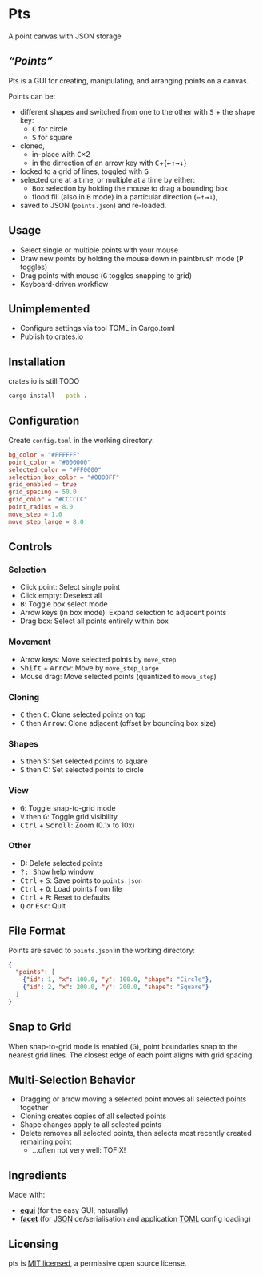 # Pts

A point canvas with JSON storage

## _“Points”_

Pts is a GUI for creating, manipulating, and arranging points on a canvas.

Points can be:

- different shapes and switched from one to the other with <kbd>S</kbd> + the shape key:
  - <kbd>C</kbd> for circle
  - <kbd>S</kbd> for square
- cloned,
  - in-place with <kbd>C</kbd>×2
  - in the dirrection of an arrow key with <kbd>C</kbd>+{<kbd>←</kbd><kbd>↑</kbd><kbd>→</kbd><kbd>↓</kbd>}
- locked to a grid of lines, toggled with <kbd>G</kbd>
- selected one at a time, or multiple at a time by either:
  - <kbd>B</kbd>ox selection by holding the mouse to drag a bounding box
  - flood fill (also in <kbd>B</kbd> mode) in a particular direction (<kbd>←</kbd><kbd>↑</kbd><kbd>→</kbd><kbd>↓</kbd>),
- saved to JSON (`points.json`) and re-loaded.

## Usage

- Select single or multiple points with your mouse
- Draw new points by holding the mouse down in paintbrush mode (<kbd>P</kbd> toggles)
- Drag points with mouse (<kbd>G</kbd> toggles snapping to grid)
- Keyboard-driven workflow

## Unimplemented

- Configure settings via tool TOML in Cargo.toml
- Publish to crates.io

## Installation

crates.io is still TODO

```sh
cargo install --path .
```

## Configuration

Create `config.toml` in the working directory:

```toml
bg_color = "#FFFFFF"
point_color = "#000000"
selected_color = "#FF0000"
selection_box_color = "#0000FF"
grid_enabled = true
grid_spacing = 50.0
grid_color = "#CCCCCC"
point_radius = 8.0
move_step = 1.0
move_step_large = 8.0
```

## Controls

### Selection
- Click point: Select single point
- Click empty: Deselect all
- <kbd>B</kbd>: Toggle box select mode
- Arrow keys (in box mode): Expand selection to adjacent points
- Drag box: Select all points entirely within box

### Movement
- Arrow keys: Move selected points by `move_step`
- <kbd>Shift</kbd> + <kbd>Arrow</kbd>: Move by `move_step_large`
- Mouse drag: Move selected points (quantized to `move_step`)

### Cloning
- <kbd>C</kbd> then <kbd>C</kbd>: Clone selected points on top
- <kbd>C</kbd> then <kbd>Arrow</kbd>: Clone adjacent (offset by bounding box size)

### Shapes
- <kbd>S</kbd> then <kbd></kbd>S: Set selected points to square
- <kbd>S</kbd> then <kbd></kbd>C: Set selected points to circle

### View
- <kbd>G</kbd>: Toggle snap-to-grid mode
- <kbd>V</kbd> then <kbd>G</kbd>: Toggle grid visibility
- <kbd>Ctrl</kbd> + <kbd>Scroll</kbd>: Zoom (0.1x to 10x)

### Other
- <kbd></kbd>D: Delete selected points
- <kbd>?: Show</kbd> help window
- <kbd>Ctrl</kbd> + <kbd>S</kbd>: Save points to `points.json`
- <kbd>Ctrl</kbd> + <kbd>O</kbd>: Load points from file
- <kbd>Ctrl</kbd> + <kbd>R</kbd>: Reset to defaults
- <kbd>Q</kbd> or <kbd>Esc</kbd>: Quit

## File Format

Points are saved to `points.json` in the working directory:
```json
{
  "points": [
    {"id": 1, "x": 100.0, "y": 100.0, "shape": "Circle"},
    {"id": 2, "x": 200.0, "y": 200.0, "shape": "Square"}
  ]
}
```

## Snap to Grid

When snap-to-grid mode is enabled (<kbd>G</kbd>), point boundaries snap to the nearest grid lines. The closest edge of each point aligns with grid spacing.

## Multi-Selection Behavior

- Dragging or arrow moving a selected point moves all selected points together
- Cloning creates copies of all selected points
- Shape changes apply to all selected points
- Delete removes all selected points, then selects most recently created remaining point
  - ...often not very well: TOFIX!

## Ingredients

Made with:

- [**egui**][egui] (for the easy GUI, naturally)
- [**facet**][facet] (for [JSON][facet-json] de/serialisation and application [TOML][facet-toml] config loading)

[egui]: https://github.com/emilk/egui
[facet]: https://github.com/facet-rs/facet
[facet-json]: https://github.com/facet-rs/facet-json
[facet-toml]: https://github.com/facet-rs/facet-toml

## Licensing

pts is [MIT licensed](https://github.com/lmmx/pts/blob/master/LICENSE), a permissive open source license.
